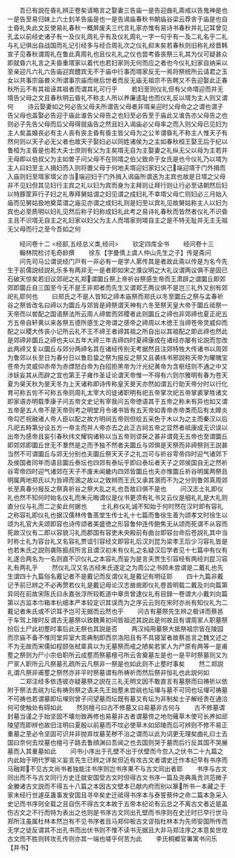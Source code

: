 <!-- { "loadSidebar": true } -->
　　吾已有説在昏礼辨正卷矣请略言之娶妻三告庙一是告迎曲礼斋戒以告鬼神是也一是告至易归妹上六士刲羊告庙是也一是告谒庙春秋书朝庙谷梁云荐舎于庙是也自士昏礼失此文反使易礼春秋一概屏废夫三代言礼家亦惟有易诗书春秋并礼记耳曾见孔孟以前经史诸子有一及仪礼周礼乎有及仪礼周礼一字一句乎有一及二礼名乎二礼与礼记俱出自战国而礼记引经多与经合周礼次之仪礼抑末矣若春秋则旧称礼经晋韩宣子见春秋谓周礼在鲁此真周礼也且仪礼礼之仪也尝考昏丧祭三礼其为仪可疑甚众即就昏六礼言之夫昏重壻家以着代也若妇家则无何而应之者也今仪礼妇家自纳采以至亲迎凡六礼六告庙迎宾醴宾无不于庙中行事而壻家反无一焉将祭统所云请君之玉女以共事宗庙昬义所谓事宗庙而继后世者而反无庙无祖宗不告聘又不告迎娶此正春秋所云不有其祖诬其祖者而谓其礼可行乎
　　若妇至则仪礼但有父命壻迎而并无壻告父母之文且春秋明云昏礼不称主人所以养廉逺耻也而仪礼反以壻为主人则又谓何
　　诗云娶妻如之何必告父母夫所谓告父母者非壻亲迎时父母命之之谓也谓子告父母也盖娶必告迎于庙此谁告父母告之也妇至必告至于庙此又谁告亦父母告之也则必子先告父母而后父母得就庙告之然且妇入谒庙必父母率之而入则父母已见妇为主人矣盖婚丧必有主人丧有丧主昏有昏主皆父母为之公羊谓昏礼不称主人惟天子有然何则以天子必无父者也故天子娶妇必以同姓诸侯为之主如春秋桓王娶王后于纪以鲁桓为主昏是也若大夫士庶则有父为主矣壻无自为主娶妻之礼纵无父以母为主若并无母即以伯叔父为主如曽子问父母不在则壻之伯父致命于女氏是也今仪礼乃以壻为主人曰妇至主人揖妇而入则将置父母于何地夫壻迎妇家妇父己端迎壻于门外揖而入庙则妇至壻家壻父亦当端迎妇于门外揖入谒庙所谓迭为主宾也故是日壻之父母非不见妇但其见妇行主宾之礼以妇为宾而身为主拜则让拜行则让行必至诘朝然后妇以特豚筐笲行子妇之礼専拜舅姑谓之妇见谓之成妇礼不幸壻父母亡则妇必三月始入庙而见舅姑扱地奠菜谓之庙见亦谓之成妇礼则是妇至以宾礼见故舅姑称主人以妇为宾也必至质明以妇礼见然后称子妇称成妇礼此考之易诗礼春秋而皆然者仪礼不识昏主且不识壻无自主之礼妇家以妇父为主人而壻家则壻自主之是不特无耻并无主无祖无父母而行之至今吾如之何













　　经问卷十二
<经部,五经总义类,经问>
　　钦定四库全书
　　经问卷十三
　　翰林院检讨毛奇龄撰
　　徐东【字曼倩上虞人仲山先生之子】传是斋问
　　问先司马公谓说经门戸有一非必有一是学人苐传其是者故此斋以传是为名今先生于前儒説经説礼乐多有两非无一是者即如宋之濮议明之大礼议谓两议俱不是固已石破天惊矣若旧议郊祀之礼郑谓圜丘祭上帝祈谷祭感生帝而王肃辟之谓圜丘即郊郊即圜丘自三国至今无不是王非郑者而先生又谓郑王两议俱不是岂三礼外又别有郊祀礼耶何也
　　曰郑氏之不是人皆知之禘本庙祭而郑氏以冬至圜丘之祭与孟春祈谷之祭皆改名曰禘以为圜丘与郊皆是禘祭谓天神有六冬至祭天皇大帝于圜丘祗祭一天帝而以喾配之国语祭法所云周人禘喾而郊稷者此则圜丘之禘也非郊禘也夏正祀五方五帝自轩黄以来各祭五德所感生之帝谓之感帝之禘周以木徳王当禘苍帝灵威仰而配之以稷大传丧小记所云礼不王不禘王者禘其祖之所自出以其祖配之即此禘也然此是郊禘非圜丘之禘也夫以五年大禘三年吉禘四时夏禘康成在诸经亦屡有论説而忽改此两禘又复以圜丘与郊分两禘名其在诸经传别无考据然且注郊特牲大传诸书以周郊为鲁郊以长至日为春分日以鲁启蛰之祭为报反之祭又且袭纬书邪説称天帝为曜魄宝苍帝为灵威仰赤帝为赤熛怒白帝为白招拒黑帝为汁光纪黄帝为含枢纽则不通之中又渉妖妄其从而辟之宜也第王子雍作圣证论谓天帝惟一不得有六则尔雅明有春为苍天夏为昊天秋为旻天冬为上天诸称即诗传称皇天旻天亦然如谓五行助天帝分时以行化育可称五佐不可称五帝则周礼太宰大司徒诸职明有祀五帝掌次祀五帝掌裘掌牲诸文即家语亦明载季康子问五帝文史记有宰我问五帝徳语其于五帝之称未有异也如又谓五帝是五人帝不是天帝则考之明堂月令诸书皆有五天帝如青帝赤帝类而后有太皥炎帝勾芒祝融诸人帝人臣以配之故方明祠五帝则但绘五采色于木以为之主而秦汉以后凡祀五畤第分设五方一帝主而并人帝亦去之此正古祠五帝之显然者祗康成无识误以出帝为感帝且妄引春秋纬文耀钩诸称以当五帝则谬戾之甚非谓竟无五帝也至谓圜丘即郊郊即圜丘世无不羣然是之而予独不然者夫圜丘与郊俱是天祭而非禘祭则王説甚当然不可谓圜丘与郊无分别也夫圜丘祭天天子之礼岂可与祈谷雩帝四时迎气诸郊下及侯国者同年而语且圜丘泰坛也四郊有泰坛乎即曰泰坛者天子之郊侯国自无之然祈谷雩帝四时迎气诸郊在天子不废未闻畿内四郊皆圜丘也夫亦惟圜丘祈谷明属两祭且明属两地郑氏以为皆禘而溷之故以之致辨而王氏又承其溷而不为之分则鲁郊真周郊长至真春分报反之祭真祈谷之祭大乱之礼也吾故曰俱不是也
　　问汉志士礼即仪礼也然不知何时始名仪礼而朱元晦谓仪是仪书更须有礼书又云仪是细礼礼是大礼则直分仪与礼而二之矣此何据也
　　士礼称仪礼诚不知始于何时然在汉时即有容礼之称容礼即仪礼也据汉儒林传鲁髙堂生传士礼十七篇而鲁徐生善为颂孝文时徐生以颂为礼官大夫颂即容也诗传颂者美盛徳之形容鲁仲连传鲍焦无从颂而死谓不从容而死故汉仪有二即以容貌习礼而郡国有容吏未央殿前有曲台即容台命后苍説礼其中当时称士礼为容台礼又名容礼贾谊引容经文即容礼后汉刘昆为梁孝王后少习容礼皆是也若朱氏之説则袭陈振叔所言且谓汉初未有仪礼之名疑汉后学者见十七篇中有仪有礼遂合两名为一名则直不识仪礼之本容礼而妄为是言夫贾生引容经有两经刘昆习容礼有两礼乎
　　然仪礼汉又名古经朱氏遂定之为周公之书顾未尝谓是二戴礼也先生谓四十九篇俗名戴记者不是戴记而反谓仪礼是戴记有明征耶
　　四十九篇非戴记予前已辨之不必再赘若仪礼是戴记毋论汉志凿凿即仪礼卷首明载二戴及刘向篇第异同在前故宋陈氏曰永嘉张浮所较乾道中章贡曾逮仪礼有目録一卷谓大小戴刘向篇第以古监本巾箱本杭细本严本较定识其误而为之序云云则在宋时亦尚有知仪礼为二戴记者朱氏或不识耳予岂可无据而云然也乎
　　问古有墓祭先生辨之极详而蔡邕于车驾上陵时反谓古无墓祭以致魏黄初间皆祖述其説此是何故且有谓周冡人职墓祭扮后土尸此初塟时事后此无祭也其説是否
　　两汉纯用墓祭大抵祭祖宗皆在陵园而宗庙不备不惟同堂异室大乖典制即西京洛阳且有不具寝室者故蔡邕言之魏文述之不为无故而宋儒如程颐张栻辈真以为无墓祭而戒之陋矣若冡人为尸原有两等一是甫塟之祭则为尸小宗伯职所云成塟而祭墓檀弓所云舎奠墓左是也一是平时祭墓则又为尸冡人职所云凡祭墓孔疏所云凡祭非一祭是也如此则不止塟时事矣
　　然二郑説礼谓凡祭非甫塟之祭然亦非平时祭墓谓有所祷祈而然后祭非恒礼也此説何如
　　二郑注经多依违彼亦疑墓祭之説在三礼无明文因不敢直言有墓祭而曰祷祈以依附于祭法去祧为坛有祷则祭之语夫先王始塟未尝祧也坛墠与墓不可同也坛墠可祷墓不可祷也若谓墓即坛墠则曾子问望墓而坛既有墓又有坛为非制矣士子解经贵在通洽何可使触处有碍如此
　　然则檀弓曰古不修墓又曰易墓非古何与
　　古不修墓谓封墓当谨之于始坚固不壊勿致再修也易墓非古者谓墓傍之地勿薙草木使可长养如邱陵望而即辨也故旧注明曰夏殷以前墓而不坟必使草木如邱陵而后可辨则不修不易正重墓之至必令坚固可识并非抛弃坟墓芜秽不治之谓而以此为词更无理矣曲礼曰士去国曰奈何去坟墓也檀弓子路去鲁顔渊曰吾闻之也去国则哭于墓而后行反其国不哭展墓而入其重墓如此
　　问书小序出于孔壁不出于伏壁而今忽入之伏书二十九篇之内此始于明代罗喻义妄言先生已辨之详矣但近有攻古文者谓史迁作本纪早有书序而马融郑不见古文尚书者独能注书序则岂书序果不与古文同出者耶
　　书序与古文同出而不与古文同行方史迁就安国受古文时但得古文书序一篇及尧典禹贡洪范微子金縢诸古文説而不得五十八篇之本因古文壁本已献内府而别以篆所书一本藏之于家未经行世遽巫蛊事发安国且寻卒矣史迁祗得书序本与泰誓蔡仲之命二篇本急采入史记而书序则全载之且自伤不得古文本故于五帝本纪论有云总之不离古文者近是盖伤古文之不行而特为表出之也则是书序古文同出孔壁而书序则在史迁时已早行世马郑所注虽属杜林本然岂有不见书序者且马郑仰板古文谬指杜林本为先师安国所传而无学之徒反谓其不出孔书而出伏书则不惟不读书无据且大非马郑注序之本意矣世攻古文而不胜则转攻孔传则亦其一端也嗟乎何苦为此
　　李氏桐郷官署寓书问乐【并书】
